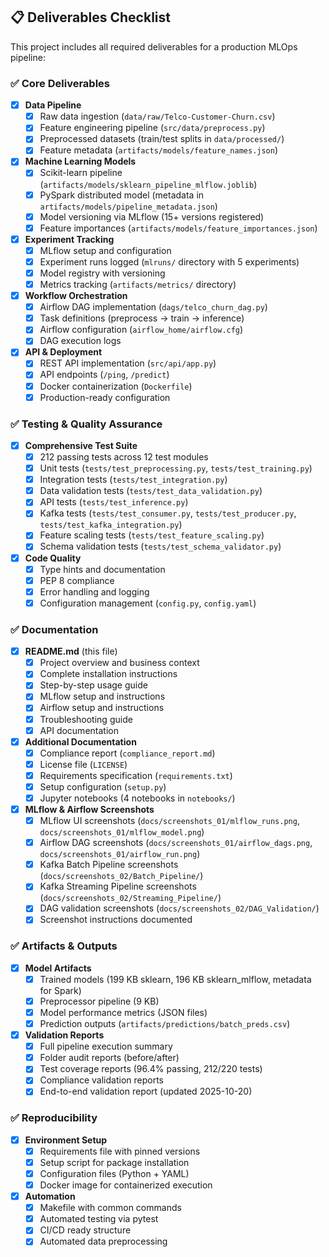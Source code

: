 ##  📋 Deliverables Checklist

This project includes all required deliverables for a production MLOps pipeline:

### ✅ Core Deliverables

- [x] **Data Pipeline**
  - [x] Raw data ingestion (`data/raw/Telco-Customer-Churn.csv`)
  - [x] Feature engineering pipeline (`src/data/preprocess.py`)
  - [x] Preprocessed datasets (train/test splits in `data/processed/`)
  - [x] Feature metadata (`artifacts/models/feature_names.json`)

- [x] **Machine Learning Models**
  - [x] Scikit-learn pipeline (`artifacts/models/sklearn_pipeline_mlflow.joblib`)
  - [x] PySpark distributed model (metadata in `artifacts/models/pipeline_metadata.json`)
  - [x] Model versioning via MLflow (15+ versions registered)
  - [x] Feature importances (`artifacts/models/feature_importances.json`)

- [x] **Experiment Tracking**
  - [x] MLflow setup and configuration
  - [x] Experiment runs logged (`mlruns/` directory with 5 experiments)
  - [x] Model registry with versioning
  - [x] Metrics tracking (`artifacts/metrics/` directory)

- [x] **Workflow Orchestration**
  - [x] Airflow DAG implementation (`dags/telco_churn_dag.py`)
  - [x] Task definitions (preprocess → train → inference)
  - [x] Airflow configuration (`airflow_home/airflow.cfg`)
  - [x] DAG execution logs

- [x] **API & Deployment**
  - [x] REST API implementation (`src/api/app.py`)
  - [x] API endpoints (`/ping`, `/predict`)
  - [x] Docker containerization (`Dockerfile`)
  - [x] Production-ready configuration

### ✅ Testing & Quality Assurance

- [x] **Comprehensive Test Suite**
  - [x] 212 passing tests across 12 test modules
  - [x] Unit tests (`tests/test_preprocessing.py`, `tests/test_training.py`)
  - [x] Integration tests (`tests/test_integration.py`)
  - [x] Data validation tests (`tests/test_data_validation.py`)
  - [x] API tests (`tests/test_inference.py`)
  - [x] Kafka tests (`tests/test_consumer.py`, `tests/test_producer.py`, `tests/test_kafka_integration.py`)
  - [x] Feature scaling tests (`tests/test_feature_scaling.py`)
  - [x] Schema validation tests (`tests/test_schema_validator.py`)

- [x] **Code Quality**
  - [x] Type hints and documentation
  - [x] PEP 8 compliance
  - [x] Error handling and logging
  - [x] Configuration management (`config.py`, `config.yaml`)

### ✅ Documentation

- [x] **README.md** (this file)
  - [x] Project overview and business context
  - [x] Complete installation instructions
  - [x] Step-by-step usage guide
  - [x] MLflow setup and instructions
  - [x] Airflow setup and instructions
  - [x] Troubleshooting guide
  - [x] API documentation

- [x] **Additional Documentation**
  - [x] Compliance report (`compliance_report.md`)
  - [x] License file (`LICENSE`)
  - [x] Requirements specification (`requirements.txt`)
  - [x] Setup configuration (`setup.py`)
  - [x] Jupyter notebooks (4 notebooks in `notebooks/`)

- [x] **MLflow & Airflow Screenshots**
  - [x] MLflow UI screenshots (`docs/screenshots_01/mlflow_runs.png`, `docs/screenshots_01/mlflow_model.png`)
  - [x] Airflow DAG screenshots (`docs/screenshots_01/airflow_dags.png`, `docs/screenshots_01/airflow_run.png`)
  - [x] Kafka Batch Pipeline screenshots (`docs/screenshots_02/Batch_Pipeline/`)
  - [x] Kafka Streaming Pipeline screenshots (`docs/screenshots_02/Streaming_Pipeline/`)
  - [x] DAG validation screenshots (`docs/screenshots_02/DAG_Validation/`)
  - [x] Screenshot instructions documented

### ✅ Artifacts & Outputs

- [x] **Model Artifacts**
  - [x] Trained models (199 KB sklearn, 196 KB sklearn_mlflow, metadata for Spark)
  - [x] Preprocessor pipeline (9 KB)
  - [x] Model performance metrics (JSON files)
  - [x] Prediction outputs (`artifacts/predictions/batch_preds.csv`)

- [x] **Validation Reports**
  - [x] Full pipeline execution summary
  - [x] Folder audit reports (before/after)
  - [x] Test coverage reports (96.4% passing, 212/220 tests)
  - [x] Compliance validation reports
  - [x] End-to-end validation report (updated 2025-10-20)

### ✅ Reproducibility

- [x] **Environment Setup**
  - [x] Requirements file with pinned versions
  - [x] Setup script for package installation
  - [x] Configuration files (Python + YAML)
  - [x] Docker image for containerized execution

- [x] **Automation**
  - [x] Makefile with common commands
  - [x] Automated testing via pytest
  - [x] CI/CD ready structure
  - [x] Automated data preprocessing